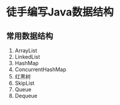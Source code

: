 # 徒手编写Java数据结构

## 常用数据结构

1. ArrayList
2. LinkedList
3. HashMap
4. ConcurrentHashMap
5. 红黑树
6. SkipList
7. Queue
8. Dequeue
